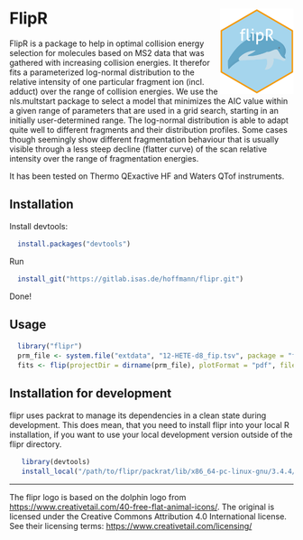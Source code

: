 # FlipR <img src="man/figures/flipr-site.png" align="right" /> #

FlipR is a package to help in optimal collision energy selection for molecules based on MS2 data that was gathered with increasing collision energies. It therefor fits a parameterized log-normal distribution to the relative intensity of one particular fragment ion (incl. adduct) over the range of collision energies. We use the nls.multstart package to select a model that minimizes the AIC value within a given range of parameters that are used in a grid search, starting in an initially user-determined range. The log-normal distribution is able to adapt quite well to different fragments and their distribution profiles. Some cases though seemingly show different fragmentation behaviour that is usually visible through a less steep decline (flatter curve) of the scan relative intensity over the range of fragmentation energies.

It has been tested on Thermo QExactive HF and Waters QTof instruments.

## Installation ##

Install devtools:

```R
  install.packages("devtools")
```
  
Run

```R
  install_git("https://gitlab.isas.de/hoffmann/flipr.git")
```

Done!

## Usage ##

```R
  library("flipr")
  prm_file <- system.file("extdata", "12-HETE-d8_fip.tsv", package = "flipr", mustWork = TRUE)
  fits <- flip(projectDir = dirname(prm_file), plotFormat = "pdf", filePattern = basename(prm_file), dataPlots = FALSE)
```

## Installation for development ##
flipr uses packrat to manage its dependencies in a clean state during development. This does mean, that you need to install flipr into your local R installation, if you want to use your local development version outside of the flipr directory.

```R
   library(devtools)
   install_local("/path/to/flipr/packrat/lib/x86_64-pc-linux-gnu/3.4.4/flipr/")
```

---

The flipr logo is based on the dolphin logo from https://www.creativetail.com/40-free-flat-animal-icons/. The original is licensed under the Creative Commons Attribution 4.0 International license. See their licensing terms: https://www.creativetail.com/licensing/